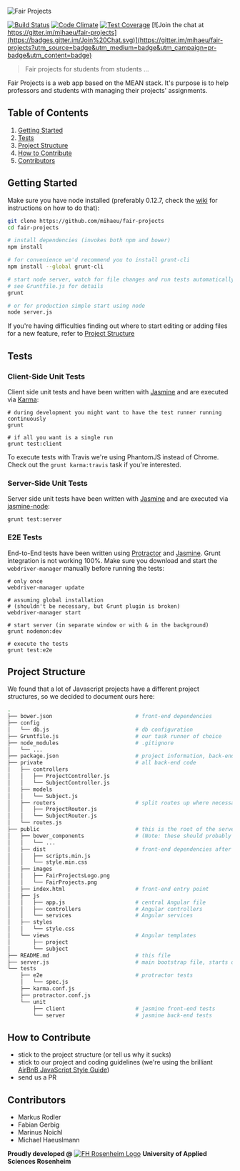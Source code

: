 ![Fair Projects](./public/images/FairProjects.png "FairProjects")

[![Build Status](https://travis-ci.org/mihaeu/fair-projects.svg?branch=develop)](https://travis-ci.org/mihaeu/fair-projects)
[![Code Climate](https://codeclimate.com/github/mihaeu/fair-projects/badges/gpa.svg)](https://codeclimate.com/github/mihaeu/fair-projects)
[![Test Coverage](https://codeclimate.com/github/mihaeu/fair-projects/badges/coverage.svg)](https://codeclimate.com/github/mihaeu/fair-projects/coverage)
[![Join the chat at https://gitter.im/mihaeu/fair-projects](https://badges.gitter.im/Join%20Chat.svg)](https://gitter.im/mihaeu/fair-projects?utm_source=badge&utm_medium=badge&utm_campaign=pr-badge&utm_content=badge)

> Fair projects for students from students ...

Fair Projects is a web app based on the MEAN stack. It's purpose is to help professors and students with managing their projects' assignments.

## Table of Contents


1. [Getting Started](#getting-started)
1. [Tests](#tests)
1. [Project Structure](#project-structure)
1. [How to Contribute](#how-to-contribute)
1. [Contributors](#contributors)

## Getting Started

Make sure you have node installed (preferably 0.12.7, check the [wiki](https://github.com/mihaeu/fair-projects/wiki/Linux-&-OS-X-Node-Installation) for instructions on how to do that):

```bash
git clone https://github.com/mihaeu/fair-projects
cd fair-projects

# install dependencies (invokes both npm and bower)
npm install

# for convenience we'd recommend you to install grunt-cli
npm install --global grunt-cli

# start node server, watch for file changes and run tests automatically
# see Gruntfile.js for details
grunt

# or for production simple start using node
node server.js
```

If you're having difficulties finding out where to start editing or adding files for a new feature, refer to [Project Structure](#project-structure)

## Tests

### Client-Side Unit Tests

Client side unit tests and have been written with [Jasmine](jasmine.github.io) and are executed via [Karma](karma-runner.github.io):

```
# during development you might want to have the test runner running continuously
grunt

# if all you want is a single run
grunt test:client
```

To execute tests with Travis we're using PhantomJS instead of Chrome. Check out the `grunt karma:travis` task if you're interested.

### Server-Side Unit Tests

Server side unit tests have been written with [Jasmine](jasmine.github.io) and are executed via [jasmine-node](https://github.com/mhevery/jasmine-node):

```
grunt test:server
```

### E2E Tests

End-to-End tests have been written using [Protractor](https://angular.github.io/protractor) and [Jasmine](jasmine.github.io). Grunt integration is not working 100%. Make sure you download and start the `webdriver-manager` manually before running the tests:

```
# only once
webdriver-manager update

# assuming global installation
# (shouldn't be necessary, but Grunt plugin is broken)
webdriver-manager start

# start server (in separate window or with & in the background)
grunt nodemon:dev

# execute the tests
grunt test:e2e
```

## Project Structure
We found that a lot of Javascript projects have a different project structures, so we decided to document ours here:

```bash
.
├── bower.json                          # front-end dependencies
├── config
│   └── db.js                           # db configuration
├── Gruntfile.js                        # our task runner of choice
├── node_modules                        # .gitignore
│   └── ...
├── package.json                        # project information, back-end dependencies and scripts
├── private                             # all back-end code
│   ├── controllers
│   │   ├── ProjectController.js
│   │   └── SubjectController.js
│   ├── models
│   │   └── Subject.js
│   ├── routers                         # split routes up where necessary
│   │   ├── ProjectRouter.js
│   │   └── SubjectRouter.js
│   └── routes.js
├── public                              # this is the root of the server
│   ├── bower_components                # (Note: these should probably be outside and processed to dist)
│   │   └── ...
│   ├── dist                            # front-end dependencies after processing
│   │   ├── scripts.min.js
│   │   └── style.min.css
│   ├── images
│   │   ├── FairProjectsLogo.png
│   │   └── FairProjects.png
│   ├── index.html                      # front-end entry point
│   ├── js
│   │   ├── app.js                      # central Angular file
│   │   ├── controllers                 # Angular controllers
│   │   └── services                    # Angular services
│   ├── styles
│   │   └── style.css
│   └── views                           # Angular templates
│       ├── project
│       └── subject
├── README.md                           # this file
├── server.js                           # main bootstrap file, starts db, server, ...
└── tests
    ├── e2e                             # protractor tests
    │   └── spec.js
    ├── karma.conf.js
    ├── protractor.conf.js
    └── unit
        ├── client                      # jasmine front-end tests
        └── server                      # jasmine back-end tests
```

## How to Contribute

 - stick to the project structure (or tell us why it sucks)
 - stick to our project and coding guidelines (we're using the brilliant [AirBnB JavaScript Style Guide](https://github.com/airbnb/javascript))
 - send us a PR

## Contributors

 - Markus Rodler
 - Fabian Gerbig
 - Marinus Noichl
 - Michael Haeuslmann

**Proudly developed @** [![FH Rosenheim Logo](http://www.fh-rosenheim.de/typo3conf/ext/in2template/Resources/Public/Images/favicon.ico)](http://fh-rosenheim.de) **University of Applied Sciences Rosenheim**

